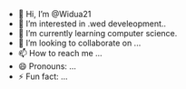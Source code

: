 - 👋 Hi, I’m @Widua21
- 👀 I’m interested in .wed develeopment..
- 🌱 I’m currently learning computer science.
- 💞️ I’m looking to collaborate on ...
- 📫 How to reach me ...
- 😄 Pronouns: ...
- ⚡ Fun fact: ...

<!---
Widua21/Widua21 is a ✨ special ✨ repository because its `README.md` (this file) appears on your GitHub profile.
You can click the Preview link to take a look at your changes.
--->

